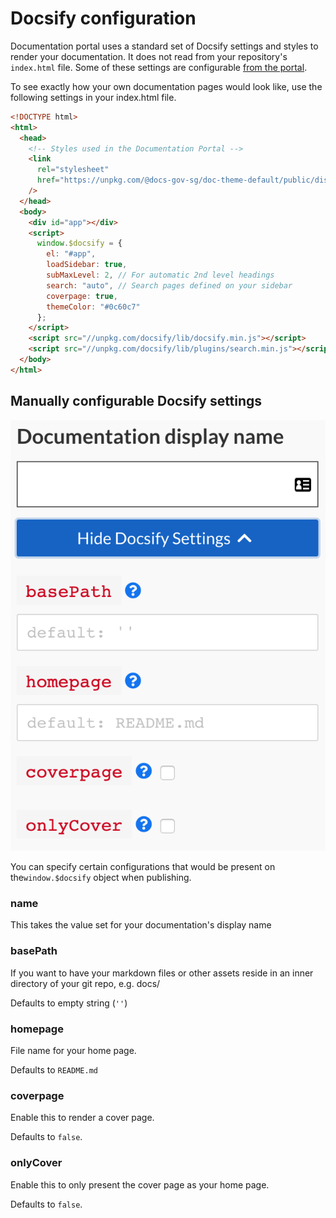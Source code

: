 # Docsify configuration

Documentation portal uses a standard set of Docsify settings and styles to render your documentation. It does not read from your repository's `index.html` file. Some of these settings are configurable [from the portal](#manually-configurable-docsify-settings).

To see exactly how your own documentation pages would look like, use the following settings in your index.html file.

```html
<!DOCTYPE html>
<html>
  <head>
    <!-- Styles used in the Documentation Portal -->
    <link
      rel="stylesheet"
      href="https://unpkg.com/@docs-gov-sg/doc-theme-default/public/dist/doc.css"
    />
  </head>
  <body>
    <div id="app"></div>
    <script>
      window.$docsify = {
        el: "#app",
        loadSidebar: true,
        subMaxLevel: 2, // For automatic 2nd level headings
        search: "auto", // Search pages defined on your sidebar
        coverpage: true,
        themeColor: "#0c60c7"
      };
    </script>
    <script src="//unpkg.com/docsify/lib/docsify.min.js"></script>
    <script src="//unpkg.com/docsify/lib/plugins/search.min.js"></script>
  </body>
</html>
```

## Manually configurable Docsify settings

![Docsify settings](../assets/docsify_settings.png ':size=300%')

You can specify certain configurations that would be present on the`window.$docsify` object when publishing.

### name

This takes the value set for your documentation's display name

### basePath

If you want to have your markdown files or other assets reside in an inner directory of your git repo, e.g. docs/

Defaults to empty string (`''`)

### homepage

File name for your home page. 

Defaults to `README.md`

### coverpage

Enable this to render a cover page.

Defaults to `false`.

### onlyCover

Enable this to only present the cover page as your home page.

Defaults to `false`.
